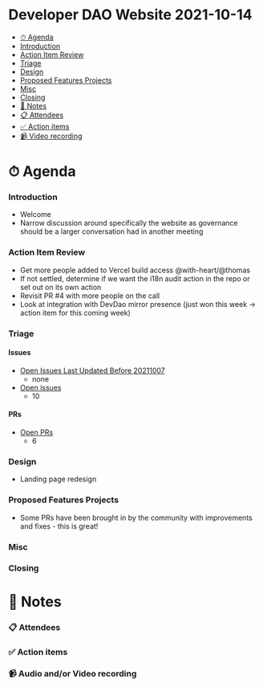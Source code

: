 # Developer DAO Website 2021-10-14

- [⏱ Agenda](#-agenda)
- [Introduction](#introduction)
- [Action Item Review](#actoin-item-review)
- [Triage](#triage)
- [Design](#design)
- [Proposed Features Projects](#proposed-features-projects)
- [Misc](#misc)
- [Closing](#closing)
- [📝 Notes](#-notes)
- [📋 Attendees](#-attendees)
- [✅ Action items](#-action-items)
- [📹 Video recording](#-video-recording)

# ⏱ Agenda

### Introduction

- Welcome
- Narrow discussion around specifically the website as governance should be a
  larger conversation had in another meeting

### Action Item Review

- Get more people added to Vercel build access @with-heart/@thomas
- If not settled, determine if we want the i18n audit action in the repo or set out on its own action
- Revisit PR #4 with more people on the call
- Look at integration with DevDao mirror presence (just won this week -> action item for this coming week)

### Triage


#### Issues

- [Open Issues Last Updated Before 20211007](https://github.com/Developer-DAO/developer-dao/issues?q=is%3Aissue+is%3Aopen+updated%3A%2021-10-07)
  - none
- [Open issues](https://github.com/Developer-DAO/developer-dao/issues)
  - 10

#### PRs

- [Open PRs](https://github.com/Developer-DAO/developer-dao/pulls)
  - 6

### Design

- Landing page redesign

### Proposed Features Projects

- Some PRs have been brought in by the community with improvements and fixes - this is great!

### Misc


### Closing


# 📝 Notes


### 📋 Attendees


### ✅ Action items


### 📹 Audio and/or Video recording
